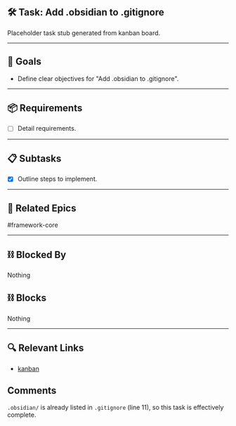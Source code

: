 ## 🛠️ Task: Add .obsidian to .gitignore

Placeholder task stub generated from kanban board.

---

## 🎯 Goals

- Define clear objectives for "Add .obsidian to .gitignore".

---

## 📦 Requirements

- [ ] Detail requirements.

---

## 📋 Subtasks

- [x] Outline steps to implement.

---

## 🔗 Related Epics

#framework-core

---

## ⛓️ Blocked By

Nothing

## ⛓️ Blocks

Nothing

---

## 🔍 Relevant Links

- [kanban](../boards/kanban.md)

## Comments

`.obsidian/` is already listed in `.gitignore` (line 11), so this task is effectively complete.
